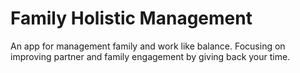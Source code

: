 # Family Holistic Management

An app for management family and work like balance. 
Focusing on improving partner and family engagement by giving back your time.
